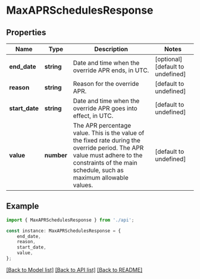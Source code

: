 # MaxAPRSchedulesResponse


## Properties

Name | Type | Description | Notes
------------ | ------------- | ------------- | -------------
**end_date** | **string** | Date and time when the override APR ends, in UTC. | [optional] [default to undefined]
**reason** | **string** | Reason for the override APR. | [default to undefined]
**start_date** | **string** | Date and time when the override APR goes into effect, in UTC. | [default to undefined]
**value** | **number** | The APR percentage value. This is the value of the fixed rate during the override period. The APR value must adhere to the constraints of the main schedule, such as maximum allowable values. | [default to undefined]

## Example

```typescript
import { MaxAPRSchedulesResponse } from './api';

const instance: MaxAPRSchedulesResponse = {
    end_date,
    reason,
    start_date,
    value,
};
```

[[Back to Model list]](../README.md#documentation-for-models) [[Back to API list]](../README.md#documentation-for-api-endpoints) [[Back to README]](../README.md)
